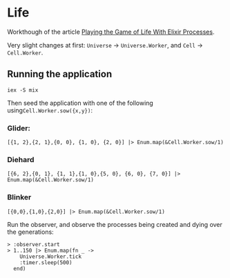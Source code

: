 # Life

Workthough of the article [Playing the Game of Life With Elixir Processes](http://www.east5th.co/blog/2017/02/06/playing-the-game-of-life-with-elixir-processes/).

Very slight changes at first: `Universe` -> `Universe.Worker`, and `Cell` -> `Cell.Worker`.

## Running the application

```
iex -S mix
```

Then seed the application with one of the following using`Cell.Worker.sow({x,y})`:

### Glider:
```
[{1, 2},{2, 1},{0, 0}, {1, 0}, {2, 0}] |> Enum.map(&Cell.Worker.sow/1)
```

### Diehard
```
[{6, 2},{0, 1}, {1, 1},{1, 0},{5, 0}, {6, 0}, {7, 0}] |> Enum.map(&Cell.Worker.sow/1)
```

### Blinker
```
[{0,0},{1,0},{2,0}] |> Enum.map(&Cell.Worker.sow/1)
```

Run the observer, and observe the processes being created and dying over the generations:

```
> :observer.start
> 1..150 |> Enum.map(fn _ ->
    Universe.Worker.tick
    :timer.sleep(500)
  end)
```

